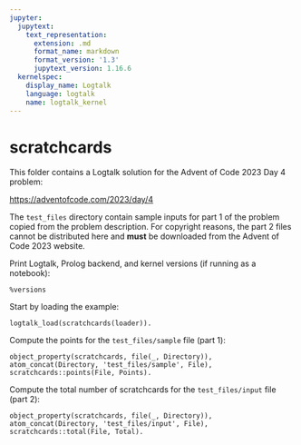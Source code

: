 ```yaml
---
jupyter:
  jupytext:
    text_representation:
      extension: .md
      format_name: markdown
      format_version: '1.3'
      jupytext_version: 1.16.6
  kernelspec:
    display_name: Logtalk
    language: logtalk
    name: logtalk_kernel
---
```


<!--
________________________________________________________________________

This file is part of Logtalk <https://logtalk.org/>  
SPDX-FileCopyrightText: 1998-2025 Paulo Moura <pmoura@logtalk.org>  
SPDX-License-Identifier: Apache-2.0

Licensed under the Apache License, Version 2.0 (the "License");
you may not use this file except in compliance with the License.
You may obtain a copy of the License at

    http://www.apache.org/licenses/LICENSE-2.0

Unless required by applicable law or agreed to in writing, software
distributed under the License is distributed on an "AS IS" BASIS,
WITHOUT WARRANTIES OR CONDITIONS OF ANY KIND, either express or implied.
See the License for the specific language governing permissions and
limitations under the License.
________________________________________________________________________
-->

# scratchcards

This folder contains a Logtalk solution for the Advent of Code 2023 Day 4
problem:

https://adventofcode.com/2023/day/4

The `test_files` directory contain sample inputs for part 1 of the problem
copied from the problem description. For copyright reasons, the part 2 files
cannot be distributed here and **must** be downloaded from the Advent of Code
2023 website.

Print Logtalk, Prolog backend, and kernel versions (if running as a notebook):

```logtalk
%versions
```

Start by loading the example:

```logtalk
logtalk_load(scratchcards(loader)).
```

Compute the points for the `test_files/sample` file (part 1):

```logtalk
object_property(scratchcards, file(_, Directory)),
atom_concat(Directory, 'test_files/sample', File),
scratchcards::points(File, Points).
```

<!--
Points = 13.
-->

Compute the total number of scratchcards for the `test_files/input` file
(part 2):

```logtalk
object_property(scratchcards, file(_, Directory)),
atom_concat(Directory, 'test_files/input', File),
scratchcards::total(File, Total).
```

<!--
Total = 6874754.
-->
